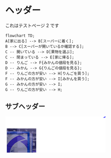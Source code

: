 # ヘッダー

これはテストページ 2 です

```mermaid
flowchart TD;
A[家に出る] --> B[スーパーに着く];
B --> C[スーパーが開いているか確認する];
C -- 開いている --> D[果物を選ぶ];
C -- 閉まっている --> E[家に帰る];
D -- りんご --> F{みかんの値段を見る};
D -- みかん --> G{りんごの値段を見る};
F -- りんごの方が安い --> H[りんごを買う];
F -- みかんの方が安い --> I[みかんを買う];
G -- みかんの方が安い --> I;
G -- りんごの方が安い --> H;
```

## サブヘッダー

![alt text](Image.png 'Title')
